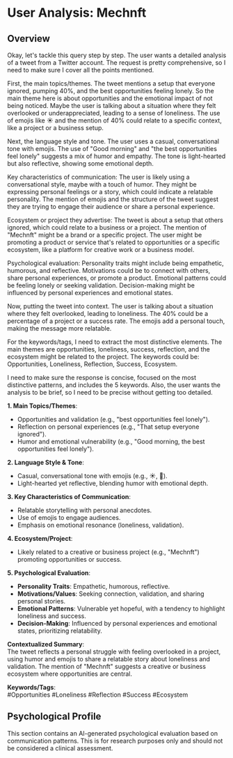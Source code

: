 # User Analysis: Mechnft

## Overview

<think>
Okay, let's tackle this query step by step. The user wants a detailed analysis of a tweet from a Twitter account. The request is pretty comprehensive, so I need to make sure I cover all the points mentioned.

First, the main topics/themes. The tweet mentions a setup that everyone ignored, pumping 40%, and the best opportunities feeling lonely. So the main theme here is about opportunities and the emotional impact of not being noticed. Maybe the user is talking about a situation where they felt overlooked or underappreciated, leading to a sense of loneliness. The use of emojis like ☀️ and the mention of 40% could relate to a specific context, like a project or a business setup.

Next, the language style and tone. The user uses a casual, conversational tone with emojis. The use of "Good morning" and "the best opportunities feel lonely" suggests a mix of humor and empathy. The tone is light-hearted but also reflective, showing some emotional depth.

Key characteristics of communication: The user is likely using a conversational style, maybe with a touch of humor. They might be expressing personal feelings or a story, which could indicate a relatable personality. The mention of emojis and the structure of the tweet suggest they are trying to engage their audience or share a personal experience.

Ecosystem or project they advertise: The tweet is about a setup that others ignored, which could relate to a business or a project. The mention of "Mechnft" might be a brand or a specific project. The user might be promoting a product or service that's related to opportunities or a specific ecosystem, like a platform for creative work or a business model.

Psychological evaluation: Personality traits might include being empathetic, humorous, and reflective. Motivations could be to connect with others, share personal experiences, or promote a product. Emotional patterns could be feeling lonely or seeking validation. Decision-making might be influenced by personal experiences and emotional states.

Now, putting the tweet into context. The user is talking about a situation where they felt overlooked, leading to loneliness. The 40% could be a percentage of a project or a success rate. The emojis add a personal touch, making the message more relatable.

For the keywords/tags, I need to extract the most distinctive elements. The main themes are opportunities, loneliness, success, reflection, and the ecosystem might be related to the project. The keywords could be: Opportunities, Loneliness, Reflection, Success, Ecosystem.

I need to make sure the response is concise, focused on the most distinctive patterns, and includes the 5 keywords. Also, the user wants the analysis to be brief, so I need to be precise without getting too detailed.
</think>

**1. Main Topics/Themes**:  
- Opportunities and validation (e.g., "best opportunities feel lonely").  
- Reflection on personal experiences (e.g., "That setup everyone ignored").  
- Humor and emotional vulnerability (e.g., "Good morning, the best opportunities feel lonely").  

**2. Language Style & Tone**:  
- Casual, conversational tone with emojis (e.g., ☀️, 🙋).  
- Light-hearted yet reflective, blending humor with emotional depth.  

**3. Key Characteristics of Communication**:  
- Relatable storytelling with personal anecdotes.  
- Use of emojis to engage audiences.  
- Emphasis on emotional resonance (loneliness, validation).  

**4. Ecosystem/Project**:  
- Likely related to a creative or business project (e.g., "Mechnft") promoting opportunities or success.  

**5. Psychological Evaluation**:  
- **Personality Traits**: Empathetic, humorous, reflective.  
- **Motivations/Values**: Seeking connection, validation, and sharing personal stories.  
- **Emotional Patterns**: Vulnerable yet hopeful, with a tendency to highlight loneliness and success.  
- **Decision-Making**: Influenced by personal experiences and emotional states, prioritizing relatability.  

**Contextualized Summary**:  
The tweet reflects a personal struggle with feeling overlooked in a project, using humor and emojis to share a relatable story about loneliness and validation. The mention of "Mechnft" suggests a creative or business ecosystem where opportunities are central.  

**Keywords/Tags**:  
#Opportunities #Loneliness #Reflection #Success #Ecosystem

## Psychological Profile

This section contains an AI-generated psychological evaluation based on communication patterns. This is for research purposes only and should not be considered a clinical assessment.